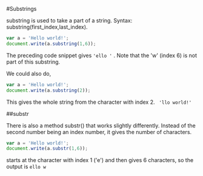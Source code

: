 #Substrings

substring is used to take a part of a string. 
Syntax:  substring(first_index,last_index). 

```js
var a = 'Hello world!';
document.write(a.substring(1,6));
```
The preceding code snippet gives ```'ello '``` . Note that the 'w' (index 6) is not part of this substring.

We could also do,
```js
var a = 'Hello world!';
document.write(a.substring(2));
```
This gives the whole string from the character with index 2. ``` 'llo world!'```

##substr

There is also a method substr() that works slightly differently. Instead of the second number being an index number, 
it gives the number of characters. 
```js
var a = 'Hello world!';
document.write(a.substr(1,6));
```

starts at the character with index 1 ('e') and then gives 6 characters, so the output is ```ello w```
